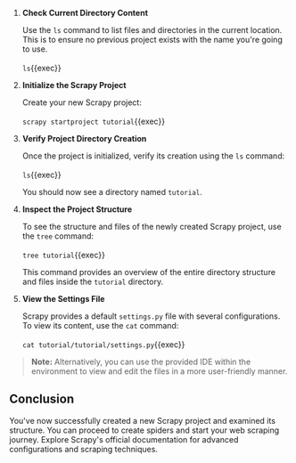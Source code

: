 1. **Check Current Directory Content**

   Use the `ls` command to list files and directories in the current location. This is to ensure no previous project exists with the name you're going to use.
   <br>
   <br>
   `ls`{{exec}}

2. **Initialize the Scrapy Project**

   Create your new Scrapy project:
   <br>
   <br>
   `scrapy startproject tutorial`{{exec}}

3. **Verify Project Directory Creation**

   Once the project is initialized, verify its creation using the `ls` command:
   <br>
   <br>
   `ls`{{exec}}

   You should now see a directory named `tutorial`.

4. **Inspect the Project Structure**

   To see the structure and files of the newly created Scrapy project, use the `tree` command:
   <br>
   <br>
   `tree tutorial`{{exec}}

   This command provides an overview of the entire directory structure and files inside the `tutorial` directory.

5. **View the Settings File**

   Scrapy provides a default `settings.py` file with several configurations. To view its content, use the `cat` command:
   <br>
   <br>
   `cat tutorial/tutorial/settings.py`{{exec}}


> **Note:** Alternatively, you can use the provided IDE within the environment to view and edit the files in a more user-friendly manner.

## Conclusion

You've now successfully created a new Scrapy project and examined its structure. You can proceed to create spiders and start your web scraping journey. Explore Scrapy's official documentation for advanced configurations and scraping techniques.
